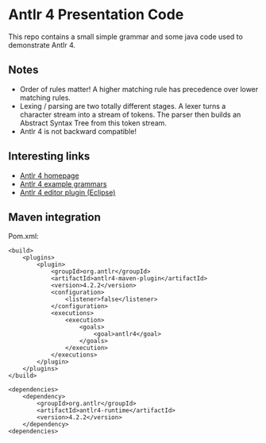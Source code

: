 Antlr 4 Presentation Code
=========================

This repo contains a small simple grammar and some java code used to demonstrate Antlr 4.


Notes
-----
* Order of rules matter! A higher matching rule has precedence over lower matching rules.
* Lexing / parsing are two totally different stages. A lexer turns a character stream into a stream of tokens. The parser then builds an Abstract Syntax Tree from this token stream.
* Antlr 4 is not backward compatible! 


Interesting links
-----------------
* [Antlr 4 homepage](http://www.antlr.org/)
* [Antlr 4 example grammars](https://github.com/antlr/grammars-v4)
* [Antlr 4 editor plugin (Eclipse)](https://github.com/jknack/antlr4ide)

Maven integration
-----------------
Pom.xml:

    <build>
        <plugins>
            <plugin>
                <groupId>org.antlr</groupId>
                <artifactId>antlr4-maven-plugin</artifactId>
                <version>4.2.2</version>
                <configuration>
                    <listener>false</listener>
                </configuration>
                <executions>
                    <execution>
                        <goals>
                            <goal>antlr4</goal>
                        </goals>
                    </execution>
                </executions>
            </plugin>
        </plugins>
    </build>

    <dependencies>
        <dependency>
            <groupId>org.antlr</groupId>
            <artifactId>antlr4-runtime</artifactId>
            <version>4.2.2</version>
        </dependency>
    <dependencies>

